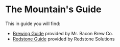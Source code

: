 # The Mountain's Guide

This in guide you will find:

* [Brewing Guide](brew/readme.md) provided by Mr. Bacon Brew Co.
* [Redstone Guide](redstone/readme.md) provided by Redstone Solutions
